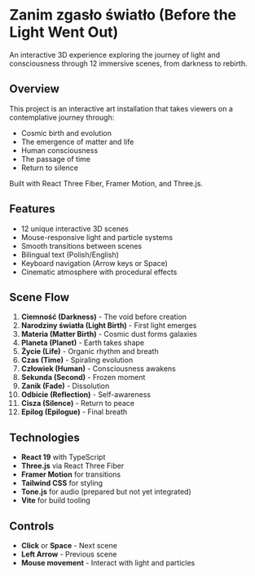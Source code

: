 # Zanim zgasło światło (Before the Light Went Out)

An interactive 3D experience exploring the journey of light and consciousness through 12 immersive scenes, from darkness to rebirth.

## Overview

This project is an interactive art installation that takes viewers on a contemplative journey through:
- Cosmic birth and evolution
- The emergence of matter and life
- Human consciousness
- The passage of time
- Return to silence

Built with React Three Fiber, Framer Motion, and Three.js.

## Features

- 12 unique interactive 3D scenes
- Mouse-responsive light and particle systems
- Smooth transitions between scenes
- Bilingual text (Polish/English)
- Keyboard navigation (Arrow keys or Space)
- Cinematic atmosphere with procedural effects

## Scene Flow

1. **Ciemność (Darkness)** - The void before creation
2. **Narodziny światła (Light Birth)** - First light emerges
3. **Materia (Matter Birth)** - Cosmic dust forms galaxies
4. **Planeta (Planet)** - Earth takes shape
5. **Życie (Life)** - Organic rhythm and breath
6. **Czas (Time)** - Spiraling evolution
7. **Człowiek (Human)** - Consciousness awakens
8. **Sekunda (Second)** - Frozen moment
9. **Zanik (Fade)** - Dissolution
10. **Odbicie (Reflection)** - Self-awareness
11. **Cisza (Silence)** - Return to peace
12. **Epilog (Epilogue)** - Final breath

## Technologies

- **React 19** with TypeScript
- **Three.js** via React Three Fiber
- **Framer Motion** for transitions
- **Tailwind CSS** for styling
- **Tone.js** for audio (prepared but not yet integrated)
- **Vite** for build tooling

## Controls

- **Click** or **Space** - Next scene
- **Left Arrow** - Previous scene
- **Mouse movement** - Interact with light and particles
